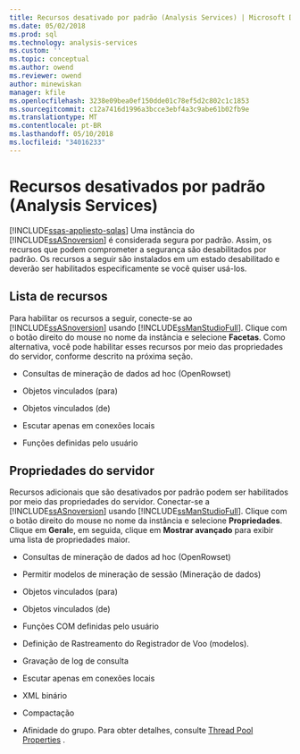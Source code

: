 ```yaml
---
title: Recursos desativado por padrão (Analysis Services) | Microsoft Docs
ms.date: 05/02/2018
ms.prod: sql
ms.technology: analysis-services
ms.custom: ''
ms.topic: conceptual
ms.author: owend
ms.reviewer: owend
author: minewiskan
manager: kfile
ms.openlocfilehash: 3238e09bea0ef150dde01c78ef5d2c802c1c1853
ms.sourcegitcommit: c12a7416d1996a3bcce3ebf4a3c9abe61b02fb9e
ms.translationtype: MT
ms.contentlocale: pt-BR
ms.lasthandoff: 05/10/2018
ms.locfileid: "34016233"
---
```

# <a name="features-off-by-default-analysis-services"></a>Recursos desativados por padrão (Analysis Services)
[!INCLUDE[ssas-appliesto-sqlas](../../includes/ssas-appliesto-sqlas.md)]
  Uma instância do [!INCLUDE[ssASnoversion](../../includes/ssasnoversion-md.md)] é considerada segura por padrão. Assim, os recursos que podem comprometer a segurança são desabilitados por padrão. Os recursos a seguir são instalados em um estado desabilitado e deverão ser habilitados especificamente se você quiser usá-los.  
  
## <a name="feature-list"></a>Lista de recursos  
 Para habilitar os recursos a seguir, conecte-se ao [!INCLUDE[ssASnoversion](../../includes/ssasnoversion-md.md)] usando [!INCLUDE[ssManStudioFull](../../includes/ssmanstudiofull-md.md)]. Clique com o botão direito do mouse no nome da instância e selecione **Facetas**. Como alternativa, você pode habilitar esses recursos por meio das propriedades do servidor, conforme descrito na próxima seção.  
  
-   Consultas de mineração de dados ad hoc (OpenRowset)  
  
-   Objetos vinculados (para)  
  
-   Objetos vinculados (de)  
  
-   Escutar apenas em conexões locais  
  
-   Funções definidas pelo usuário  
  
## <a name="server-properties"></a>Propriedades do servidor  
 Recursos adicionais que são desativados por padrão podem ser habilitados por meio das propriedades do servidor. Conectar-se a [!INCLUDE[ssASnoversion](../../includes/ssasnoversion-md.md)] usando [!INCLUDE[ssManStudioFull](../../includes/ssmanstudiofull-md.md)]. Clique com o botão direito do mouse no nome da instância e selecione **Propriedades**. Clique em **Geral**e, em seguida, clique em **Mostrar avançado** para exibir uma lista de propriedades maior.  
  
-   Consultas de mineração de dados ad hoc (OpenRowset)  
  
-   Permitir modelos de mineração de sessão (Mineração de dados)  
  
-   Objetos vinculados (para)  
  
-   Objetos vinculados (de)  
  
-   Funções COM definidas pelo usuário  
  
-   Definição de Rastreamento do Registrador de Voo (modelos).  
  
-   Gravação de log de consulta  
  
-   Escutar apenas em conexões locais  
  
-   XML binário  
  
-   Compactação  
  
-   Afinidade do grupo. Para obter detalhes, consulte [Thread Pool Properties](../../analysis-services/server-properties/thread-pool-properties.md) .  
  
  
